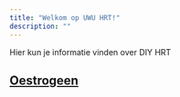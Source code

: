 ```yaml
---
title: "Welkom op UWU HRT!"
description: ""
---
```


Hier kun je informatie vinden over DIY HRT
## [Oestrogeen](/oestrogeen/)
